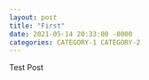 ```yaml
---
layout: post
title: "First"
date: 2021-05-14 20:33:00 -0000
categories: CATEGORY-1 CATEGORY-2
---
```


Test Post
